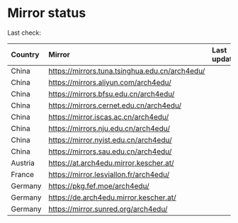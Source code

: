 <script src="./time.js"></script>
# Mirror status
Last check: <script type="text/javascript">localize(1703517513.1277442);</script>

|Country|Mirror|Last update|
|:------|:-----|:----------|
|China|https://mirrors.tuna.tsinghua.edu.cn/arch4edu/|<script type="text/javascript">localize(1703486037);</script>|
|China|https://mirrors.aliyun.com/arch4edu/|<script type="text/javascript">localize(1703486037);</script>|
|China|https://mirrors.bfsu.edu.cn/arch4edu/|<script type="text/javascript">localize(1703486037);</script>|
|China|https://mirrors.cernet.edu.cn/arch4edu/|<script type="text/javascript">localize(1703486037);</script>|
|China|https://mirror.iscas.ac.cn/arch4edu/|<script type="text/javascript">localize(1703486037);</script>|
|China|https://mirrors.nju.edu.cn/arch4edu/|<script type="text/javascript">localize(1703442761);</script>|
|China|https://mirror.nyist.edu.cn/arch4edu/|<script type="text/javascript">localize(1703486037);</script>|
|China|https://mirrors.sau.edu.cn/arch4edu/|<script type="text/javascript">localize(1703486037);</script>|
|Austria|https://at.arch4edu.mirror.kescher.at/|<script type="text/javascript">localize(1703486037);</script>|
|France|https://mirror.lesviallon.fr/arch4edu/|<script type="text/javascript">localize(1703486037);</script>|
|Germany|https://pkg.fef.moe/arch4edu/|<script type="text/javascript">localize(1703486037);</script>|
|Germany|https://de.arch4edu.mirror.kescher.at/|<script type="text/javascript">localize(1703486037);</script>|
|Germany|https://mirror.sunred.org/arch4edu/|<script type="text/javascript">localize(1703486037);</script>|

<script src="./tablefilter/tablefilter.js"></script>
<script src="./table.js"></script>